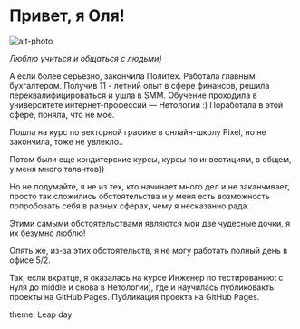 # Привет, я Оля!

![alt-photo](https://imageup.ru/img132/4040704/img_2146.jpg.)

  *Люблю учиться и общаться с людьми)*

А если более серьезно, закончила Политех. Работала главным бухгалтером. Получив 11 - летний опыт в сфере финансов, решила переквалифицироваться и ушла в SMM. Обучение проходила в университете интернет-профессий — Нетологии :) Поработала в этой сфере, поняла, что не мое.


Пошла на курс по векторной графике в онлайн-школу Pixel, но не закончила, тоже не увлекло..


Потом были еще кондитерские курсы, курсы по инвестициям, в общем, у меня много талантов)) 


Но не подумайте, я не из тех, кто начинает много дел и не заканчивает, просто так сложились обстоятельства и у меня есть возможность попробовать себя в разных сферах, чему я несказанно рада. 


Этими самыми обстоятельствами являются мои две чудесные дочки, я их безумно люблю! 


Опять же, из-за этих обстоятельств, я не могу работать полный день в офисе 5/2. 


Так, если вкратце, я оказалась на курсе Инженер по тестированию: с нуля до middle и снова в Нетологии), где и научилась публиковакть проекты на GitHub Pages. Публикация проекта на GitHub Pages.  


theme: Leap day

